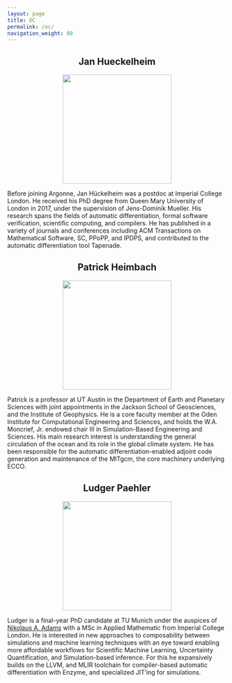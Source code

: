 ```yaml
---
layout: page
title: OC
permalink: /oc/
navigation_weight: 80
---
```


<h2 align='center'>Jan Hueckelheim</h2>

<p align="center">
	<a rel="nofollow">	
		<img src="{{site.baseurl}}/assets/img/HueckelheimJan.jpeg" width="250" />
	</a>
</p>

Before joining Argonne, Jan Hückelheim was a postdoc at Imperial College London. He received his PhD degree from Queen Mary University of London in 2017, under the supervision of Jens-Dominik Mueller. His research spans the fields of automatic differentiation, formal software verification, scientific computing, and compilers. He has published in a variety of journals and conferences including ACM Transactions on Mathematical Software, SC, PPoPP, and IPDPS, and contributed to the automatic differentiation tool Tapenade.

<h2 align='center'>Patrick Heimbach</h2>

<p align="center">
	<a rel="nofollow">	
		<img src="{{site.baseurl}}/assets/img/HeimbachPatrick.jpeg" width="250" />
	</a>
</p>

Patrick is a professor at UT Austin in the Department of Earth and Planetary Sciences with joint appointments in the Jackson School of Geosciences, and the Institute of Geophysics. He is a core faculty member at the Oden Institute for Computational Engineering and Sciences, and holds the W.A. Moncrief, Jr. endowed chair III in Simulation-Based Engineering and Sciences. His main research interest is understanding the general circulation of the ocean and its role in the global climate system. He has been responsible for the automatic differentiation-enabled adjoint code generation and maintenance of the MITgcm, the core machinery underlying ECCO.

<h2 align='center'>Ludger Paehler</h2>

<p align="center">
	<a rel="nofollow">	
		<img src="{{site.baseurl}}/assets/img/PaehlerLudger.jpeg" width="250" />
	</a>
</p>

Ludger is a final-year PhD candidate at TU Munich under the auspices of [Nikolaus A. Adams](https://www.epc.ed.tum.de/en/aer/members/cv/prof-adams/) with a MSc in Applied Mathematic from Imperial College London. He is interested in new approaches to composability between simulations and machine learning techniques with an eye toward enabling more affordable workflows for Scientific Machine Learning, Uncertainty Quantification, and Simulation-based inference. For this he expansively builds on the LLVM, and MLIR toolchain for compiler-based automatic differentiation with Enzyme, and specialized JIT’ing for simulations.
